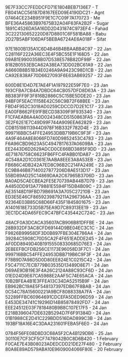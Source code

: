 9E7F33CC7FEDDCFD71E1804BEB7136E7 - T
FB041ACC56187D8167EED09E4190DC21 - Agnt
07464CE234B951F9E1C7C09F7A170723 - Me
BFE36A45863B97675B32A04F63FA2B2F - Sugar
1891C4526DA5A16DD2D431874C973EF4 - Fahad
3C222130652220D87D8801C6F581BA88 - Babu
2D27B5ABF106DAF5BEBA6724AE6A018F - Sifat

97E1800B135A1C6D4B46B4BBAABB4C97 - 22 Jan
C28116F222A36EC3E4F5BC55E1F168D5 - 22 Jan
09AB1E9900358B07D538E578B82DF98F - 22 Jan
8182B0553EBCA62A38EA73DD02BC61A9 - 22 Jan
A6660B8B51B34E0246A9A9423C98D1CB - 22 Jan
CA92E838AF70D6627093F6E63AB69257 - 22 Jan

600D8E1D4D7E7AE4F1A197922E59F7E0 - 23 Jan
193CFBA7CB4A7DBDC64CB057DFD8D63A - 23 Jan
8B383FF9F3F816B2886C5C15BE5DDE20 - 23 Jan
94BF0F5EAC11158E42C56C9B72F68BEE - 23 Jan
FBD4F952C3018AD0259CDCCD7D2E1C17 - 23 Jan
EA00FB662FE91FBECD38309F9F935340 - 23 Jan
F1CFAEAB6A4A0D024348CD5150863FA5 - 23 Jan
3E2F62E1E7C49D99F744A909EEA62829 - 23 Jan
CDB15198113944D978F16B332F782D4E - 23 Jan
999716BBC54FFE24953DBB719B6C9F3F - 23 Jan
4A9F464A8E8066FD740D9852453C4783 - 23 Jan
F6A96CBD9623A5C4947B17637A0609BA - 23 Jan
EE2443D6D2629ADCD0CE66BD3885F9DD - 23 Jan
4E71876758C6623FB6FFC4FABB01DA87 - 23 Jan
4C548A2D1C0361E7AABA8EEE3A8A53EB - 23 Jan
FB686C4DB242A7ED8C96B2C214FA249E - 23 Jan
EC9B846B87140027877206D8AE513D17 - 23 Jan
55BD89AD25C14869DAA2C67965B3706D - 23 Jan
BA0AD5CAECBEA2FE5E70739AB44B7D79 - 23 Jan
A4850DD913A779881E5594F15DB4B09C - 23 Jan
AE35148D19FBD79B691A3A705C27210B - 23 Jan
ED3E5E46CF8659239879211A296736AA - 23 Jan
92364E03B85C68D66F435F1845801675 - 23 Jan
A1401618E733D5B75EA9D7C89313EE19 - 23 Jan
3EC1DC4DA65FEC9C47BFC435442C724C - 23 Jan

48ACF0A3DCACA35607ACB906B81DFFBE - 24 Jan
28B932DF3AC8CFD69144D9BE04EC3C1C - 24 Jan
F9826B99958DF3D0B897FBE304E786A4 - 24 Jan
39284C5908C70D5CA2F4F651EADDE245 - 24 Jan
AF0DD8949D40B19155508330685D76E3 - 24 Jan
2EBEEFBCFDB256CE1173E96058D3F7C1 - 24 Jan
999716BBC54FFE24953DBB719B6C9F3F - 24 Jan
F78B9D7A98D5D0D80EE824E1C0215C42 - 24 Jan
F5C4711C7ECB779B03535D13489D8E71 - 24 Jan
D69AE9DB19E3F4A26C2124A88C93CF6D - 24 Jan
01ED24D9E67CA5988E2AAF5C74E65ACA - 24 Jan
10B2BFEA4B1E3FFEA13C34DA52515B9F - 24 Jan
EB962BC19AE5F548137397EDB67F8BAB - 24 Jan
0C54C78A15600221A9BCF8088338A7FA - 24 Jan
52289FFBC60964691CDCEFA5DED96D59 - 24 Jan
E453DE34741C19296D14B85878492FD7 - 24 Jan
EEE24512E03F7818480B9B8C107E17F5 - 24 Jan
E218B396047DE632B5294D7F6F91384D - 24 Jan
01B1988CE2D41C229BDD516DAD899C3B - 24 Jan
193BF18A16E4C3DAA231601FEBA5F6E0 - 24 Jan

0784F56FE08D8D3C68A5F2CA4B129DB6 - 25 Jan
30110E7CF3CF5CF7478042B0C8D6B420 - 1 February 
F0CAE7E43B08023ADEDCDD21DE27F480 - 2 February 
80A8E89AD579ABA10E9609004066F80E - 20 February 
